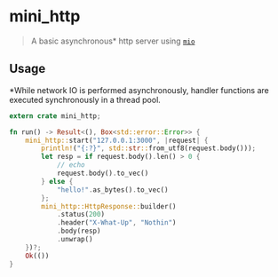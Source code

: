 # mini_http

> A basic asynchronous&#42; http server using [`mio`](https://docs.rs/mio)


## Usage

&#42;While network IO is performed asynchronously, handler functions are executed synchronously in a thread pool.

```rust
extern crate mini_http;

fn run() -> Result<(), Box<std::error::Error>> {
    mini_http::start("127.0.0.1:3000", |request| {
        println!("{:?}", std::str::from_utf8(request.body()));
        let resp = if request.body().len() > 0 {
            // echo
            request.body().to_vec()
        } else {
            "hello!".as_bytes().to_vec()
        };
        mini_http::HttpResponse::builder()
            .status(200)
            .header("X-What-Up", "Nothin")
            .body(resp)
            .unwrap()
    })?;
    Ok(())
}
```

